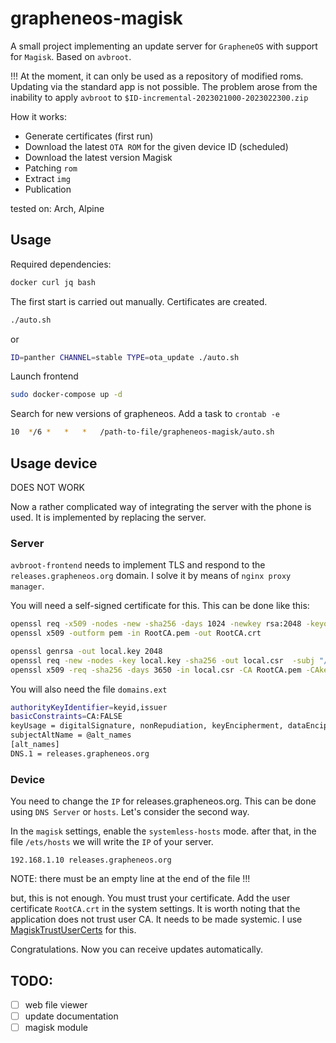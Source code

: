 # grapheneos-magisk

A small project implementing an update server for `GrapheneOS` with support for `Magisk`. Based on `avbroot`.

!!!
At the moment, it can only be used as a repository of modified roms. Updating via the standard app is not possible. The problem arose from the inability to apply `avbroot` to `$ID-incremental-2023021000-2023022300.zip`

How it works:
- Generate certificates (first run)
- Download the latest `OTA ROM` for the given device ID (scheduled)
- Download the latest version Magisk
- Patching `rom`
- Extract `img`
- Publication

tested on: Arch, Alpine

## Usage

Required dependencies:
```bash
docker curl jq bash
```

The first start is carried out manually. Certificates are created.
```bash
./auto.sh
```
or
```bash
ID=panther CHANNEL=stable TYPE=ota_update ./auto.sh
```

Launch frontend
```bash
sudo docker-compose up -d
```

Search for new versions of grapheneos. Add a task to `crontab -e`
```bash
10	*/6	*	*	*	/path-to-file/grapheneos-magisk/auto.sh
```

## Usage device

DOES NOT WORK

Now a rather complicated way of integrating the server with the phone is used. It is implemented by replacing the server.

### Server
`avbroot-frontend` needs to implement TLS and respond to the `releases.grapheneos.org` domain. I solve it by means of `nginx proxy manager`.

You will need a self-signed certificate for this. This can be done like this:
```bash
openssl req -x509 -nodes -new -sha256 -days 1024 -newkey rsa:2048 -keyout RootCA.key -out RootCA.pem -subj "/C=RU/CN=Custom-Root-CA"
openssl x509 -outform pem -in RootCA.pem -out RootCA.crt

openssl genrsa -out local.key 2048
openssl req -new -nodes -key local.key -sha256 -out local.csr  -subj "/C=US/ST=Custom/L=Custom/O=local-Certificates/CN=local" -days 3650
openssl x509 -req -sha256 -days 3650 -in local.csr -CA RootCA.pem -CAkey RootCA.key -CAcreateserial -extfile domains.ext -out local.crt
```

You will also need the file `domains.ext`
```bash
authorityKeyIdentifier=keyid,issuer
basicConstraints=CA:FALSE
keyUsage = digitalSignature, nonRepudiation, keyEncipherment, dataEncipherment
subjectAltName = @alt_names
[alt_names]
DNS.1 = releases.grapheneos.org
```
### Device

You need to change the `IP` for releases.grapheneos.org. This can be done using `DNS Server` or `hosts`. Let's consider the second way.

In the `magisk` settings, enable the `systemless-hosts` mode. after that, in the file `/ets/hosts` we will write the `IP` of your server.
```text
192.168.1.10 releases.grapheneos.org
```
NOTE: there must be an empty line at the end of the file !!!

but, this is not enough. You must trust your certificate. Add the user certificate `RootCA.crt` in the system settings.
It is worth noting that the application does not trust user CA. It needs to be made systemic. I use [MagiskTrustUserCerts](https://github.com/NVISOsecurity/MagiskTrustUserCerts) for this.

Congratulations. Now you can receive updates automatically.

## TODO:

- [ ] web file viewer
- [ ] update documentation
- [ ] magisk module
